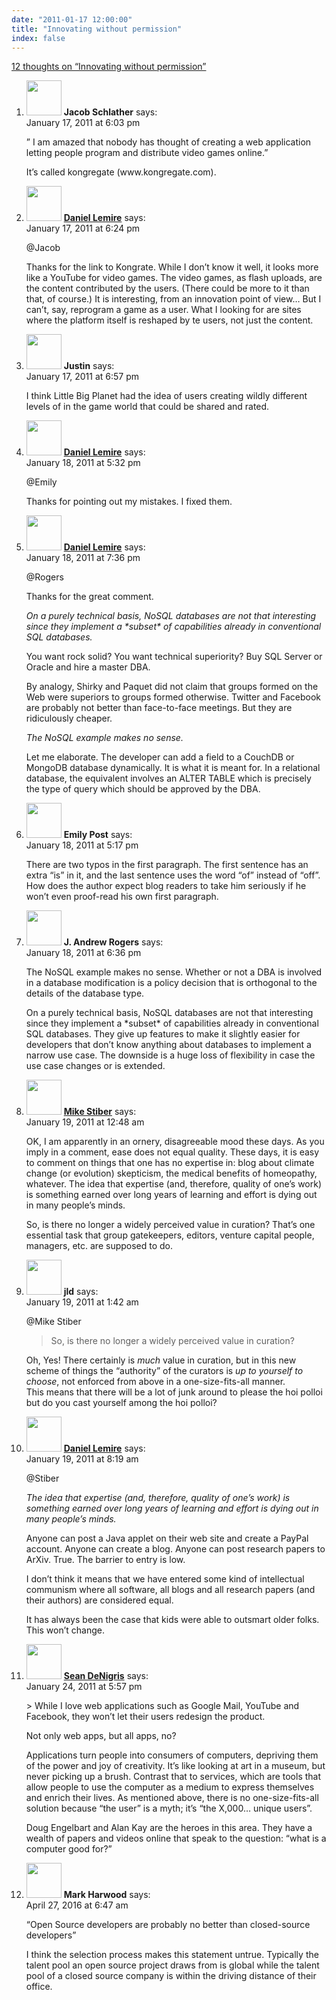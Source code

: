 ```yaml
---
date: "2011-01-17 12:00:00"
title: "Innovating without permission"
index: false
---
```


[12 thoughts on &ldquo;Innovating without permission&rdquo;](/lemire/blog/2011/01-17-innovating-without-permission)

<ol class="comment-list">
<li id="comment-54140" class="comment even thread-even depth-1">
<div class="comment-author vcard">
<img alt src="https://secure.gravatar.com/avatar/?s=56&#038;d=mm&#038;r=g" srcset="https://secure.gravatar.com/avatar/?s=112&#038;d=mm&#038;r=g 2x" class="avatar avatar-56 photo avatar-default" height="56" width="56" decoding="async" /> <b class="fn">Jacob Schlather</b> <span class="says">says:</span> </div>
<div class="comment-metadata"><time datetime="2011-01-17T18:03:09+00:00">January 17, 2011 at 6:03 pm</time></a> </div>
<div class="comment-content">
<p>&rdquo; I am amazed that nobody has thought of creating a web application letting people program and distribute video games online.&rdquo; </p>
<p>It&rsquo;s called kongregate (www.kongregate.com).</p>
</div>
</li>
<li id="comment-54141" class="comment byuser comment-author-lemire bypostauthor odd alt thread-odd thread-alt depth-1">
<div class="comment-author vcard">
<img alt src="https://secure.gravatar.com/avatar/2ca999bef9535950f5b84281a4dab006?s=56&#038;d=mm&#038;r=g" srcset="https://secure.gravatar.com/avatar/2ca999bef9535950f5b84281a4dab006?s=112&#038;d=mm&#038;r=g 2x" class="avatar avatar-56 photo" height="56" width="56" decoding="async" /> <b class="fn"><a href="https://lemire.me/blog/" class="url" rel="ugc">Daniel Lemire</a></b> <span class="says">says:</span> </div>
<div class="comment-metadata"><time datetime="2011-01-17T18:24:01+00:00">January 17, 2011 at 6:24 pm</time></a> </div>
<div class="comment-content">
<p>@Jacob</p>
<p>Thanks for the link to Kongrate. While I don&rsquo;t know it well, it looks more like a YouTube for video games. The video games, as flash uploads, are the content contributed by the users. (There could be more to it than that, of course.) It is interesting, from an innovation point of view&#8230; But I can&rsquo;t, say, reprogram a game as a user. What I looking for are sites where the platform itself is reshaped by te users, not just the content.</p>
</div>
</li>
<li id="comment-54142" class="comment even thread-even depth-1">
<div class="comment-author vcard">
<img alt src="https://secure.gravatar.com/avatar/fcf5054b638e8f76eb84507c08df83fd?s=56&#038;d=mm&#038;r=g" srcset="https://secure.gravatar.com/avatar/fcf5054b638e8f76eb84507c08df83fd?s=112&#038;d=mm&#038;r=g 2x" class="avatar avatar-56 photo" height="56" width="56" loading="lazy" decoding="async" /> <b class="fn">Justin</b> <span class="says">says:</span> </div>
<div class="comment-metadata"><time datetime="2011-01-17T18:57:08+00:00">January 17, 2011 at 6:57 pm</time></a> </div>
<div class="comment-content">
<p>I think Little Big Planet had the idea of users creating wildly different levels of in the game world that could be shared and rated.</p>
</div>
</li>
<li id="comment-54148" class="comment byuser comment-author-lemire bypostauthor odd alt thread-odd thread-alt depth-1">
<div class="comment-author vcard">
<img alt src="https://secure.gravatar.com/avatar/2ca999bef9535950f5b84281a4dab006?s=56&#038;d=mm&#038;r=g" srcset="https://secure.gravatar.com/avatar/2ca999bef9535950f5b84281a4dab006?s=112&#038;d=mm&#038;r=g 2x" class="avatar avatar-56 photo" height="56" width="56" loading="lazy" decoding="async" /> <b class="fn"><a href="https://lemire.me/blog/" class="url" rel="ugc">Daniel Lemire</a></b> <span class="says">says:</span> </div>
<div class="comment-metadata"><time datetime="2011-01-18T17:32:37+00:00">January 18, 2011 at 5:32 pm</time></a> </div>
<div class="comment-content">
<p>@Emily</p>
<p>Thanks for pointing out my mistakes. I fixed them.</p>
</div>
</li>
<li id="comment-54150" class="comment byuser comment-author-lemire bypostauthor even thread-even depth-1">
<div class="comment-author vcard">
<img alt src="https://secure.gravatar.com/avatar/2ca999bef9535950f5b84281a4dab006?s=56&#038;d=mm&#038;r=g" srcset="https://secure.gravatar.com/avatar/2ca999bef9535950f5b84281a4dab006?s=112&#038;d=mm&#038;r=g 2x" class="avatar avatar-56 photo" height="56" width="56" loading="lazy" decoding="async" /> <b class="fn"><a href="https://lemire.me/blog/" class="url" rel="ugc">Daniel Lemire</a></b> <span class="says">says:</span> </div>
<div class="comment-metadata"><time datetime="2011-01-18T19:36:03+00:00">January 18, 2011 at 7:36 pm</time></a> </div>
<div class="comment-content">
<p>@Rogers</p>
<p>Thanks for the great comment.</p>
<p><em>On a purely technical basis, NoSQL databases are not that interesting since they implement a *subset* of capabilities already in conventional SQL databases.</em></p>
<p>You want rock solid? You want technical superiority? Buy SQL Server or Oracle and hire a master DBA.</p>
<p>By analogy, Shirky and Paquet did not claim that groups formed on the Web were superiors to groups formed otherwise. Twitter and Facebook are probably not better than face-to-face meetings. But they are ridiculously cheaper.</p>
<p><em>The NoSQL example makes no sense.</em></p>
<p>Let me elaborate. The developer can add a field to a CouchDB or MongoDB database dynamically. It is what it is meant for. In a relational database, the equivalent involves an ALTER TABLE which is precisely the type of query which should be approved by the DBA.</p>
</div>
</li>
<li id="comment-54147" class="comment odd alt thread-odd thread-alt depth-1">
<div class="comment-author vcard">
<img alt src="https://secure.gravatar.com/avatar/ea3ade434916d294ef95f3196ea2f081?s=56&#038;d=mm&#038;r=g" srcset="https://secure.gravatar.com/avatar/ea3ade434916d294ef95f3196ea2f081?s=112&#038;d=mm&#038;r=g 2x" class="avatar avatar-56 photo" height="56" width="56" loading="lazy" decoding="async" /> <b class="fn">Emily Post</b> <span class="says">says:</span> </div>
<div class="comment-metadata"><time datetime="2011-01-18T17:17:22+00:00">January 18, 2011 at 5:17 pm</time></a> </div>
<div class="comment-content">
<p>There are two typos in the first paragraph. The first sentence has an extra &ldquo;is&rdquo; in it, and the last sentence uses the word &ldquo;of&rdquo; instead of &ldquo;off&rdquo;. How does the author expect blog readers to take him seriously if he won&rsquo;t even proof-read his own first paragraph.</p>
</div>
</li>
<li id="comment-54149" class="comment even thread-even depth-1">
<div class="comment-author vcard">
<img alt src="https://secure.gravatar.com/avatar/a4bf0b7c7c33e5f5903dffaba1ff7c95?s=56&#038;d=mm&#038;r=g" srcset="https://secure.gravatar.com/avatar/a4bf0b7c7c33e5f5903dffaba1ff7c95?s=112&#038;d=mm&#038;r=g 2x" class="avatar avatar-56 photo" height="56" width="56" loading="lazy" decoding="async" /> <b class="fn">J. Andrew Rogers</b> <span class="says">says:</span> </div>
<div class="comment-metadata"><time datetime="2011-01-18T18:36:36+00:00">January 18, 2011 at 6:36 pm</time></a> </div>
<div class="comment-content">
<p>The NoSQL example makes no sense. Whether or not a DBA is involved in a database modification is a policy decision that is orthogonal to the details of the database type.</p>
<p>On a purely technical basis, NoSQL databases are not that interesting since they implement a *subset* of capabilities already in conventional SQL databases. They give up features to make it slightly easier for developers that don&rsquo;t know anything about databases to implement a narrow use case. The downside is a huge loss of flexibility in case the use case changes or is extended.</p>
</div>
</li>
<li id="comment-54151" class="comment odd alt thread-odd thread-alt depth-1">
<div class="comment-author vcard">
<img alt src="https://secure.gravatar.com/avatar/a14b69753fff556e0bba75ebf4da1de3?s=56&#038;d=mm&#038;r=g" srcset="https://secure.gravatar.com/avatar/a14b69753fff556e0bba75ebf4da1de3?s=112&#038;d=mm&#038;r=g 2x" class="avatar avatar-56 photo" height="56" width="56" loading="lazy" decoding="async" /> <b class="fn"><a href="http://faculty.washington.edu/stiber/" class="url" rel="ugc external nofollow">Mike Stiber</a></b> <span class="says">says:</span> </div>
<div class="comment-metadata"><time datetime="2011-01-19T00:48:38+00:00">January 19, 2011 at 12:48 am</time></a> </div>
<div class="comment-content">
<p>OK, I am apparently in an ornery, disagreeable mood these days. As you imply in a comment, ease does not equal quality. These days, it is easy to comment on things that one has no expertise in: blog about climate change (or evolution) skepticism, the medical benefits of homeopathy, whatever. The idea that expertise (and, therefore, quality of one&rsquo;s work) is something earned over long years of learning and effort is dying out in many people&rsquo;s minds.</p>
<p>So, is there no longer a widely perceived value in curation? That&rsquo;s one essential task that group gatekeepers, editors, venture capital people, managers, etc. are supposed to do.</p>
</div>
</li>
<li id="comment-54152" class="comment even thread-even depth-1">
<div class="comment-author vcard">
<img alt src="https://secure.gravatar.com/avatar/988ac6d9ab01c62c26ca83981a0e5e9a?s=56&#038;d=mm&#038;r=g" srcset="https://secure.gravatar.com/avatar/988ac6d9ab01c62c26ca83981a0e5e9a?s=112&#038;d=mm&#038;r=g 2x" class="avatar avatar-56 photo" height="56" width="56" loading="lazy" decoding="async" /> <b class="fn">jld</b> <span class="says">says:</span> </div>
<div class="comment-metadata"><time datetime="2011-01-19T01:42:47+00:00">January 19, 2011 at 1:42 am</time></a> </div>
<div class="comment-content">
<p>@Mike Stiber</p>
<blockquote><p>So, is there no longer a widely perceived value in curation? </p></blockquote>
<p>Oh, Yes! There certainly is <i>much</i> value in curation, but in this new scheme of things the &ldquo;authority&rdquo; of the curators is <i>up to yourself to choose</i>, not enforced from above in a one-size-fits-all manner.<br/>
This means that there will be a lot of junk around to please the hoi polloi but do you cast yourself among the hoi polloi?</p>
</div>
</li>
<li id="comment-54153" class="comment byuser comment-author-lemire bypostauthor odd alt thread-odd thread-alt depth-1">
<div class="comment-author vcard">
<img alt src="https://secure.gravatar.com/avatar/2ca999bef9535950f5b84281a4dab006?s=56&#038;d=mm&#038;r=g" srcset="https://secure.gravatar.com/avatar/2ca999bef9535950f5b84281a4dab006?s=112&#038;d=mm&#038;r=g 2x" class="avatar avatar-56 photo" height="56" width="56" loading="lazy" decoding="async" /> <b class="fn"><a href="https://lemire.me/blog/" class="url" rel="ugc">Daniel Lemire</a></b> <span class="says">says:</span> </div>
<div class="comment-metadata"><time datetime="2011-01-19T08:19:28+00:00">January 19, 2011 at 8:19 am</time></a> </div>
<div class="comment-content">
<p>@Stiber</p>
<p><em>The idea that expertise (and, therefore, quality of one&rsquo;s work) is something earned over long years of learning and effort is dying out in many people&rsquo;s minds.</em></p>
<p>Anyone can post a Java applet on their web site and create a PayPal account. Anyone can create a blog. Anyone can post research papers to ArXiv. True. The barrier to entry is low.</p>
<p>I don&rsquo;t think it means that we have entered some kind of intellectual communism where all software, all blogs and all research papers (and their authors) are considered equal.</p>
<p>It has always been the case that kids were able to outsmart older folks. This won&rsquo;t change.</p>
</div>
</li>
<li id="comment-54156" class="comment even thread-even depth-1">
<div class="comment-author vcard">
<img alt src="https://secure.gravatar.com/avatar/8177c2f1d613e185c2a9581bc38a62cb?s=56&#038;d=mm&#038;r=g" srcset="https://secure.gravatar.com/avatar/8177c2f1d613e185c2a9581bc38a62cb?s=112&#038;d=mm&#038;r=g 2x" class="avatar avatar-56 photo" height="56" width="56" loading="lazy" decoding="async" /> <b class="fn"><a href="http://seandenigris.com/blog/" class="url" rel="ugc external nofollow">Sean DeNigris</a></b> <span class="says">says:</span> </div>
<div class="comment-metadata"><time datetime="2011-01-24T17:57:05+00:00">January 24, 2011 at 5:57 pm</time></a> </div>
<div class="comment-content">
<p>&gt; While I love web applications such as Google Mail, YouTube and Facebook, they won&rsquo;t let their users redesign the product.</p>
<p>Not only web apps, but all apps, no?</p>
<p>Applications turn people into consumers of computers, depriving them of the power and joy of creativity. It&rsquo;s like looking at art in a museum, but never picking up a brush. Contrast that to services, which are tools that allow people to use the computer as a medium to express themselves and enrich their lives. As mentioned above, there is no one-size-fits-all solution because &ldquo;the user&rdquo; is a myth; it&rsquo;s &ldquo;the X,000&#8230; unique users&rdquo;.</p>
<p>Doug Engelbart and Alan Kay are the heroes in this area. They have a wealth of papers and videos online that speak to the question: &ldquo;what is a computer good for?&rdquo;</p>
</div>
</li>
<li id="comment-237142" class="comment odd alt thread-odd thread-alt depth-1">
<div class="comment-author vcard">
<img alt src="https://secure.gravatar.com/avatar/8f2c99d506bb12ea57f801fe34527caa?s=56&#038;d=mm&#038;r=g" srcset="https://secure.gravatar.com/avatar/8f2c99d506bb12ea57f801fe34527caa?s=112&#038;d=mm&#038;r=g 2x" class="avatar avatar-56 photo" height="56" width="56" loading="lazy" decoding="async" /> <b class="fn">Mark Harwood</b> <span class="says">says:</span> </div>
<div class="comment-metadata"><time datetime="2016-04-27T06:47:21+00:00">April 27, 2016 at 6:47 am</time></a> </div>
<div class="comment-content">
<p>&ldquo;Open Source developers are probably no better than closed-source developers&rdquo;</p>
<p>I think the selection process makes this statement untrue. Typically the talent pool an open source project draws from is global while the talent pool of a closed source company is within the driving distance of their office.</p>
</div>
</li>
</ol>
